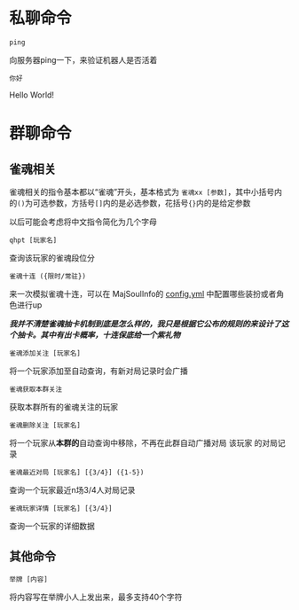 # 私聊命令

```
ping
```
向服务器ping一下，来验证机器人是否活着

```
你好
```
Hello World!


# 群聊命令

## 雀魂相关

雀魂相关的指令基本都以“雀魂”开头，基本格式为 `雀魂xx [参数]`，其中小括号内的`()`为可选参数，方括号`[]`内的是必选参数，花括号`{}`内的是给定参数

以后可能会考虑将中文指令简化为几个字母

 ```
qhpt [玩家名] 
 ```

 查询该玩家的雀魂段位分

```
雀魂十连 ({限时/常驻}) 
```

来一次模拟雀魂十连，可以在 MajSoulInfo的 [config.yml](./plugin/MajSoulInfo/config.yml) 中配置哪些装扮或者角色进行up

***我并不清楚雀魂抽卡机制到底是怎么样的，我只是根据它公布的规则的来设计了这个抽卡。其中有出卡概率，十连保底给一个紫礼物***

```
雀魂添加关注 [玩家名] 
```

将一个玩家添加至自动查询，有新对局记录时会广播

```
雀魂获取本群关注 
```

获取本群所有的雀魂关注的玩家

```
雀魂删除关注 [玩家名] 
```
将一个玩家从**本群的**自动查询中移除，不再在此群自动广播对局 该玩家 的对局记录

```
雀魂最近对局 [玩家名] [{3/4}] ({1-5})
```

查询一个玩家最近n场3/4人对局记录

```
雀魂玩家详情 [玩家名] [{3/4}] 
```

查询一个玩家的详细数据

## 其他命令
```
举牌 [内容] 
```
将内容写在举牌小人上发出来，最多支持40个字符